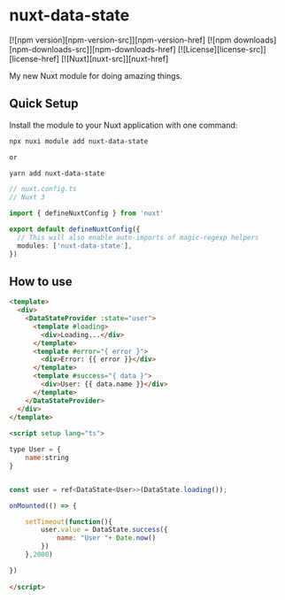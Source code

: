 # nuxt-data-state

[![npm version][npm-version-src]][npm-version-href]
[![npm downloads][npm-downloads-src]][npm-downloads-href]
[![License][license-src]][license-href]
[![Nuxt][nuxt-src]][nuxt-href]

My new Nuxt module for doing amazing things.
 

## Quick Setup

Install the module to your Nuxt application with one command:

```bash
npx nuxi module add nuxt-data-state

or

yarn add nuxt-data-state
```

```ts
// nuxt.config.ts
// Nuxt 3

import { defineNuxtConfig } from 'nuxt'

export default defineNuxtConfig({
  // This will also enable auto-imports of magic-regexp helpers
  modules: ['nuxt-data-state'],
})
```

## How to use


```html
<template>
  <div>
    <DataStateProvider :state="user">
      <template #loading>
        <div>Loading...</div>
      </template>
      <template #error="{ error }">
        <div>Error: {{ error }}</div>
      </template>
      <template #success="{ data }">
        <div>User: {{ data.name }}</div>
      </template>
    </DataStateProvider>
  </div>
</template>
 
<script setup lang="ts">

type User = {
    name:string
}


const user = ref<DataState<User>>(DataState.loading());

onMounted(() => {

    setTimeout(function(){
        user.value = DataState.success({
            name: "User "+ Date.now()
        })
    },2000)

})
    
</script>
```
